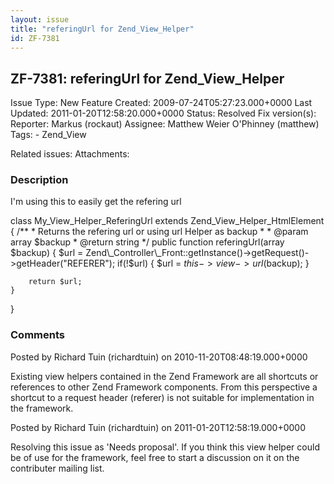 ```yaml
---
layout: issue
title: "referingUrl for Zend_View_Helper"
id: ZF-7381
---
```


ZF-7381: referingUrl for Zend\_View\_Helper
-------------------------------------------

 Issue Type: New Feature Created: 2009-07-24T05:27:23.000+0000 Last Updated: 2011-01-20T12:58:20.000+0000 Status: Resolved Fix version(s): 
 Reporter:  Markus (rockaut)  Assignee:  Matthew Weier O'Phinney (matthew)  Tags: - Zend\_View
 
 Related issues: 
 Attachments: 
### Description

I'm using this to easily get the refering url

class My\_View\_Helper\_ReferingUrl extends Zend\_View\_Helper\_HtmlElement { /\*\* \* Returns the refering url or using url Helper as backup \* \* @param array $backup \* @return string \*/ public function referingUrl(array $backup) { $url = Zend\_Controller\_Front::getInstance()->getRequest()->getHeader("REFERER"); if(!$url) { $url = $this->view->url($backup); }

 
        return $url;
    }


}

 

 

### Comments

Posted by Richard Tuin (richardtuin) on 2010-11-20T08:48:19.000+0000

Existing view helpers contained in the Zend Framework are all shortcuts or references to other Zend Framework components. From this perspective a shortcut to a request header (referer) is not suitable for implementation in the framework.

 

 

Posted by Richard Tuin (richardtuin) on 2011-01-20T12:58:19.000+0000

Resolving this issue as 'Needs proposal'. If you think this view helper could be of use for the framework, feel free to start a discussion on it on the contributer mailing list.

 

 
